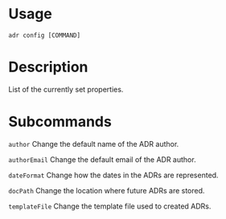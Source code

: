 # Usage

`adr config [COMMAND]`

# Description
List of the currently set properties.

# Subcommands

`author`        Change the default name of the ADR author.

`authorEmail`   Change the default email of the ADR author.

`dateFormat`    Change how the dates in the ADRs are represented.

`docPath`       Change the location where future ADRs are stored.

`templateFile`  Change the template file used to created ADRs.
